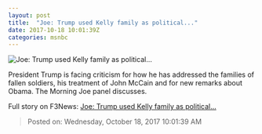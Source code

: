 ```yaml
---
layout: post
title:  "Joe: Trump used Kelly family as political..."
date: 2017-10-18 10:01:39Z
categories: msnbc
---
```


![Joe: Trump used Kelly family as political...](http://media1.s-nbcnews.com/j/MSNBC/Components/Video/201710/2017-10-18T10-01-54-233Z--1280x720.video_1067x600.jpg)

President Trump is facing criticism for how he has addressed the families of fallen soldiers, his treatment of John McCain and for new remarks about Obama. The Morning Joe panel discusses.


Full story on F3News: [Joe: Trump used Kelly family as political...](http://www.f3nws.com/n/BBeSUC)

> Posted on: Wednesday, October 18, 2017 10:01:39 AM

